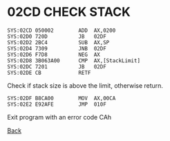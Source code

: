 # 02CD CHECK STACK

```
SYS:02CD 050002        ADD	AX,0200
SYS:02D0 720D          JB	02DF
SYS:02D2 2BC4          SUB	AX,SP
SYS:02D4 7309          JNB	02DF
SYS:02D6 F7D8          NEG	AX
SYS:02D8 3B063A00      CMP	AX,[StackLimit]
SYS:02DC 7201          JB	02DF
SYS:02DE CB            RETF
```

Check if stack size is above the limit, otherwise return.

```
SYS:02DF B8CA00        MOV	AX,00CA
SYS:02E2 E92AFE        JMP	010F
```

Exit program with an error code CAh

[Back](README.md)